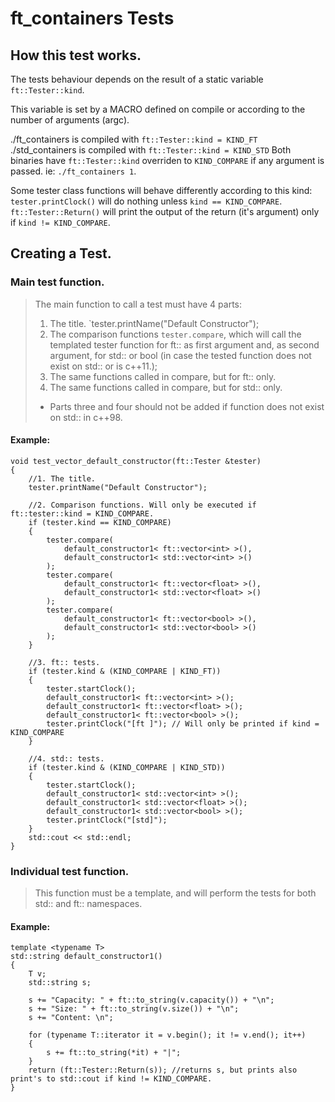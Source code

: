 # ft_containers Tests

## How this test works.
The tests behaviour depends on the result of a static variable `ft::Tester::kind`.

This variable is set by a MACRO defined on compile or according to the number of arguments (argc).

./ft_containers is compiled with `ft::Tester::kind = KIND_FT`
./std_containers is compiled with `ft::Tester::kind = KIND_STD`
Both binaries have `ft::Tester::kind` overriden to `KIND_COMPARE` if any argument is passed. ie: `./ft_containers 1`.

Some tester class functions will behave differently according to this kind:
`tester.printClock()` will do nothing unless `kind == KIND_COMPARE`.
`ft::Tester::Return()` will print the output of the return (it's argument) only if `kind != KIND_COMPARE`.



## Creating a Test.

### Main test function.
> The main function to call a test must have 4 parts:
> 1. The title. `tester.printName("Default Constructor");
> 2. The comparison functions `tester.compare`, which will call the templated
> tester function for ft:: as first argument and, as second argument,
> for std:: or bool (in case the
> tested function does not exist on std:: or is c++11.);
> 3. The same functions called in compare, but for ft:: only.
> 4. The same functions called in compare, but for std:: only.
> * Parts three and four should not be added if function does not exist on std:: in c++98.

#### Example:

```
void test_vector_default_constructor(ft::Tester &tester)
{
	//1. The title.
	tester.printName("Default Constructor");

	//2. Comparison functions. Will only be executed if ft::tester::kind = KIND_COMPARE.
	if (tester.kind == KIND_COMPARE)
	{
		tester.compare(
			default_constructor1< ft::vector<int> >(),
			default_constructor1< std::vector<int> >()
		);
		tester.compare(
			default_constructor1< ft::vector<float> >(),
			default_constructor1< std::vector<float> >()
		);
		tester.compare(
			default_constructor1< ft::vector<bool> >(),
			default_constructor1< std::vector<bool> >()
		);
	}

	//3. ft:: tests.
	if (tester.kind & (KIND_COMPARE | KIND_FT))
	{
		tester.startClock();
		default_constructor1< ft::vector<int> >();
		default_constructor1< ft::vector<float> >();
		default_constructor1< ft::vector<bool> >();
		tester.printClock("[ft ]"); // Will only be printed if kind = KIND_COMPARE
	}

	//4. std:: tests.
	if (tester.kind & (KIND_COMPARE | KIND_STD))
	{
		tester.startClock();
		default_constructor1< std::vector<int> >();
		default_constructor1< std::vector<float> >();
		default_constructor1< std::vector<bool> >();
		tester.printClock("[std]");
	}
	std::cout << std::endl;
}
```

### Individual test function.
> This function must be a template, and will perform the tests for both std:: and ft:: namespaces.

#### Example:

```
template <typename T>
std::string default_constructor1()
{
	T v;
	std::string s;

	s += "Capacity: " + ft::to_string(v.capacity()) + "\n";
	s += "Size: " + ft::to_string(v.size()) + "\n";
	s += "Content: \n";

	for (typename T::iterator it = v.begin(); it != v.end(); it++)
	{
		s += ft::to_string(*it) + "|";
	}
	return (ft::Tester::Return(s)); //returns s, but prints also print's to std::cout if kind != KIND_COMPARE.
}
```
